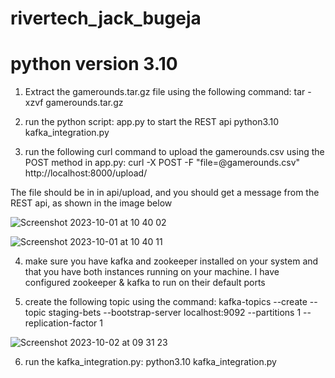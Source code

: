 # rivertech_jack_bugeja
# python version 3.10

1. Extract the gamerounds.tar.gz file using the following command:
tar -xzvf gamerounds.tar.gz

2. run the python script: app.py to start the REST api
python3.10 kafka_integration.py

3. run the following curl command to upload the gamerounds.csv using the POST method in app.py:
curl -X POST -F "file=@gamerounds.csv" http://localhost:8000/upload/

The file should be in in api/upload, and you should get a message from the REST api, as shown in the image below

![Screenshot 2023-10-01 at 10 40 02](https://github.com/Grampun/rivertech_jack_bugeja_submission/assets/29627317/f9eff0cf-6b59-4086-aa02-c7277fac50eb)

![Screenshot 2023-10-01 at 10 40 11](https://github.com/Grampun/rivertech_jack_bugeja_submission/assets/29627317/79bfd576-6c55-4bf1-a2e8-679a4bbd39ca)

4. make sure you have kafka and zookeeper installed on your system and that you have both instances running on your machine.
I have configured zookeeper & kafka to run on their default ports

5. create the following topic using the command:
kafka-topics --create --topic staging-bets --bootstrap-server localhost:9092 --partitions 1 --replication-factor 1

![Screenshot 2023-10-02 at 09 31 23](https://github.com/Grampun/rivertech_jack_bugeja_submission/assets/29627317/ac51a7fc-47b9-4784-b0ed-439a2d63b749)

6. run the kafka_integration.py:
python3.10 kafka_integration.py
